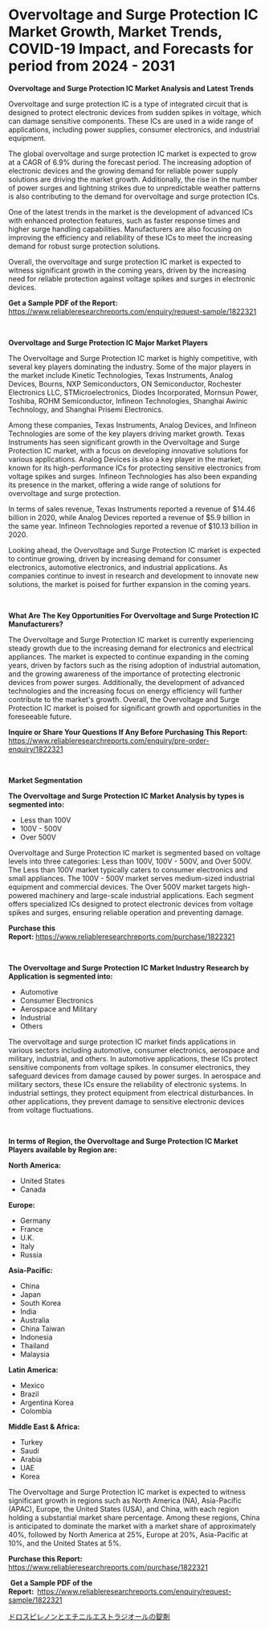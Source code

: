 <p><h1>Overvoltage and Surge Protection IC Market Growth, Market Trends, COVID-19 Impact, and Forecasts for period from 2024 - 2031</h1></p><p><strong>Overvoltage and Surge Protection IC Market Analysis and Latest Trends</strong></p>
<p><p>Overvoltage and surge protection IC is a type of integrated circuit that is designed to protect electronic devices from sudden spikes in voltage, which can damage sensitive components. These ICs are used in a wide range of applications, including power supplies, consumer electronics, and industrial equipment.</p><p>The global overvoltage and surge protection IC market is expected to grow at a CAGR of 6.9% during the forecast period. The increasing adoption of electronic devices and the growing demand for reliable power supply solutions are driving the market growth. Additionally, the rise in the number of power surges and lightning strikes due to unpredictable weather patterns is also contributing to the demand for overvoltage and surge protection ICs.</p><p>One of the latest trends in the market is the development of advanced ICs with enhanced protection features, such as faster response times and higher surge handling capabilities. Manufacturers are also focusing on improving the efficiency and reliability of these ICs to meet the increasing demand for robust surge protection solutions.</p><p>Overall, the overvoltage and surge protection IC market is expected to witness significant growth in the coming years, driven by the increasing need for reliable protection against voltage spikes and surges in electronic devices.</p></p>
<p><strong>Get a Sample PDF of the Report:&nbsp;</strong> <a href="https://www.reliableresearchreports.com/enquiry/request-sample/1822321">https://www.reliableresearchreports.com/enquiry/request-sample/1822321</a></p>
<p>&nbsp;</p>
<p><strong>Overvoltage and Surge Protection IC Major Market Players</strong></p>
<p><p>The Overvoltage and Surge Protection IC market is highly competitive, with several key players dominating the industry. Some of the major players in the market include Kinetic Technologies, Texas Instruments, Analog Devices, Bourns, NXP Semiconductors, ON Semiconductor, Rochester Electronics LLC, STMicroelectronics, Diodes Incorporated, Mornsun Power, Toshiba, ROHM Semiconductor, Infineon Technologies, Shanghai Awinic Technology, and Shanghai Prisemi Electronics.</p><p>Among these companies, Texas Instruments, Analog Devices, and Infineon Technologies are some of the key players driving market growth. Texas Instruments has seen significant growth in the Overvoltage and Surge Protection IC market, with a focus on developing innovative solutions for various applications. Analog Devices is also a key player in the market, known for its high-performance ICs for protecting sensitive electronics from voltage spikes and surges. Infineon Technologies has also been expanding its presence in the market, offering a wide range of solutions for overvoltage and surge protection.</p><p>In terms of sales revenue, Texas Instruments reported a revenue of $14.46 billion in 2020, while Analog Devices reported a revenue of $5.9 billion in the same year. Infineon Technologies reported a revenue of $10.13 billion in 2020.</p><p>Looking ahead, the Overvoltage and Surge Protection IC market is expected to continue growing, driven by increasing demand for consumer electronics, automotive electronics, and industrial applications. As companies continue to invest in research and development to innovate new solutions, the market is poised for further expansion in the coming years.</p></p>
<p>&nbsp;</p>
<p><strong>What Are The Key Opportunities For Overvoltage and Surge Protection IC Manufacturers?</strong></p>
<p><p>The Overvoltage and Surge Protection IC market is currently experiencing steady growth due to the increasing demand for electronics and electrical appliances. The market is expected to continue expanding in the coming years, driven by factors such as the rising adoption of industrial automation, and the growing awareness of the importance of protecting electronic devices from power surges. Additionally, the development of advanced technologies and the increasing focus on energy efficiency will further contribute to the market's growth. Overall, the Overvoltage and Surge Protection IC market is poised for significant growth and opportunities in the foreseeable future.</p></p>
<p><strong>Inquire or Share Your Questions If Any Before Purchasing This Report:</strong> <a href="https://www.reliableresearchreports.com/enquiry/pre-order-enquiry/1822321">https://www.reliableresearchreports.com/enquiry/pre-order-enquiry/1822321</a></p>
<p>&nbsp;</p>
<p><strong>Market Segmentation</strong></p>
<p><strong>The Overvoltage and Surge Protection IC Market Analysis by types is segmented into:</strong></p>
<p><ul><li>Less than 100V</li><li>100V - 500V</li><li>Over 500V</li></ul></p>
<p><p>Overvoltage and Surge Protection IC market is segmented based on voltage levels into three categories: Less than 100V, 100V - 500V, and Over 500V. The Less than 100V market typically caters to consumer electronics and small appliances. The 100V - 500V market serves medium-sized industrial equipment and commercial devices. The Over 500V market targets high-powered machinery and large-scale industrial applications. Each segment offers specialized ICs designed to protect electronic devices from voltage spikes and surges, ensuring reliable operation and preventing damage.</p></p>
<p><strong>Purchase this Report:&nbsp;</strong><a href="https://www.reliableresearchreports.com/purchase/1822321">https://www.reliableresearchreports.com/purchase/1822321</a></p>
<p>&nbsp;</p>
<p><strong>The Overvoltage and Surge Protection IC Market Industry Research by Application is segmented into:</strong></p>
<p><ul><li>Automotive</li><li>Consumer Electronics</li><li>Aerospace and Military</li><li>Industrial</li><li>Others</li></ul></p>
<p><p>The overvoltage and surge protection IC market finds applications in various sectors including automotive, consumer electronics, aerospace and military, industrial, and others. In automotive applications, these ICs protect sensitive components from voltage spikes. In consumer electronics, they safeguard devices from damage caused by power surges. In aerospace and military sectors, these ICs ensure the reliability of electronic systems. In industrial settings, they protect equipment from electrical disturbances. In other applications, they prevent damage to sensitive electronic devices from voltage fluctuations.</p></p>
<p>&nbsp;</p>
<p><strong>In terms of Region, the Overvoltage and Surge Protection IC Market Players available by Region are:</strong></p>
<p>
    <p> <strong> North America: </strong>
        <ul>
            <li>United States</li>
            <li>Canada</li>
        </ul>
        </p> 
    <p> <strong> Europe: </strong>
        <ul>
            <li>Germany</li>
            <li>France</li>
            <li>U.K.</li>
            <li>Italy</li>
            <li>Russia</li>
        </ul>
        </p> 
    <p> <strong> Asia-Pacific: </strong>
        <ul>
            <li>China</li>
            <li>Japan</li>
            <li>South Korea</li>
            <li>India</li>
            <li>Australia</li>
            <li>China Taiwan</li>
            <li>Indonesia</li>
            <li>Thailand</li>
            <li>Malaysia</li>
        </ul>
        </p> 
    <p> <strong> Latin America: </strong>
        <ul>
            <li>Mexico</li>
            <li>Brazil</li>
            <li>Argentina Korea</li>
            <li>Colombia</li>
        </ul>
        </p> 
    <p> <strong> Middle East & Africa: </strong>
        <ul>
            <li>Turkey</li>
            <li>Saudi</li>
            <li>Arabia</li>
            <li>UAE</li>
            <li>Korea</li>
        </ul>
    </p>
    </p>
<p><p>The Overvoltage and Surge Protection IC market is expected to witness significant growth in regions such as North America (NA), Asia-Pacific (APAC), Europe, the United States (USA), and China, with each region holding a substantial market share percentage. Among these regions, China is anticipated to dominate the market with a market share of approximately 40%, followed by North America at 25%, Europe at 20%, Asia-Pacific at 10%, and the United States at 5%.</p></p>
<p><strong>Purchase this Report: </strong><a href="https://www.reliableresearchreports.com/purchase/1822321">https://www.reliableresearchreports.com/purchase/1822321</a></p>
<p>&nbsp;<strong>Get a Sample PDF of the Report:&nbsp;&nbsp;</strong><a href="https://www.reliableresearchreports.com/enquiry/request-sample/1822321">https://www.reliableresearchreports.com/enquiry/request-sample/1822321</a></p>
<p><strong></strong></p>
<p><p><a href="https://github.com/schmahlson/Market-Research-Report-List-1/blob/main/425338113379.md">ドロスピレノンとエチニルエストラジオールの錠剤</a></p></p>